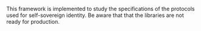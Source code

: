 This framework is implemented to study the specifications of the protocols used for self-sovereign identity. Be aware that that the libraries are not ready for production.

